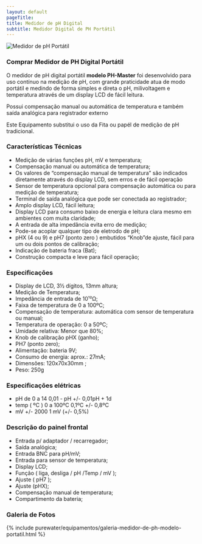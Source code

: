 ```yaml
---
layout: default
pageTitle: 
title: Medidor de pH Digital
subtitle: Medidor Digital de PH Portátil
---
```


<img class="img-responsive pull-right" style="max-width: 100%;" src="../../website/images/box_medidor-ph-portatil.png" alt="Medidor de pH Portátil">

### Comprar Medidor de PH Digital Portátil

O medidor de pH digital portátil **modelo PH-Master** foi desenvolvido para uso contínuo na medição de pH, com grande praticidade atua de modo portátil e medindo de forma simples e direta o pH, milivoltagem e temperatura através de um display LCD de fácil leitura.

Possui compensação manual ou automática de temperatura e também saída analógica para registrador externo 

Este Equipamento substitui o uso da Fita ou papél de medição de pH tradicional.

### Características Técnicas

- Medição de várias funções pH, mV e temperatura;
- Compensação manual ou automática de temperatura;
- Os valores de “compensação manual de temperatura” são indicados diretamente através do display LCD, sem erros e de fácil operação
- Sensor de temperatura opcional para compensação automática ou para medição de temperatura;
- Terminal de saída analógica que pode ser conectada ao registrador;
- Amplo display LCD, fácil leitura;
- Display LCD para consumo baixo de energia e leitura clara mesmo em ambientes com muita claridade;
- A entrada de alta impedância evita erro de medição;
- Pode-se acoplar qualquer tipo de eletrodo de pH;
- pHX (4 ou 9) e pH7 (ponto zero ) embutidos “Knob”de ajuste, fácil para um ou dois pontos de calibração;
- Indicação de bateria fraca (Bat);
- Construção compacta e leve para fácil operação;
 
### Especificações

- Display de LCD, 3½ dígitos, 13mm altura;
- Medição de Temperatura;
- Impedância de entrada de 10¹²Ω;
- Faixa de temperatura de 0 a 100ºC;
- Compensação de temperatura: automática com sensor de temperatura ou manual;
- Temperatura de operação: 0 a 50ºC;
- Umidade relativa: Menor que 80%;
- Knob de calibração pHX (ganho);
- PH7 (ponto zero);
- Alimentação: bateria 9V;
- Consumo de energia: aprox.: 27mA;
- Dimensões: 120x70x30mm ;
- Peso: 250g
 
### Especificações elétricas

- pH de 0 a 14 0,01 - pH +/- 0,01pH + 1d
- temp ( ºC ) 0 a 100ºC 0,1ºC +/- 0,8ºC
- mV +/- 2000  1 mV (+/- 0,5%)
 
### Descrição do painel frontal

- Entrada p/ adaptador / recarregador;
- Saída analógica;
- Entrada BNC para pH/mV;
- Entrada para sensor de temperatura;
- Display LCD;
- Função ( liga, desliga / pH /Temp / mV );
- Ajuste ( pH7 );
- Ajuste (pHX);
- Compensação manual de temperatura;
- Compartimento da bateria;

### Galeria de Fotos

{% include purewater/equipamentos/galeria-medidor-de-ph-modelo-portatil.html %}

